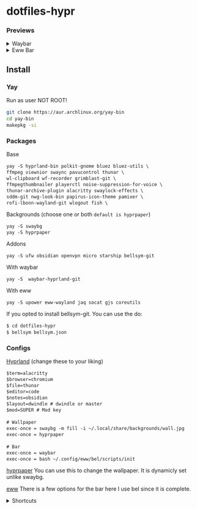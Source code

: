 # dotfiles-hypr

### Previews

<details>
<summary> Waybar </summary>

![[waybar](assets/waybar.png)](assets/waybar.png)
</details>

<details>
<summary> Eww Bar </summary>

![[eww-bar](assets/eww-bar.png)](assets/eww-bar.png)

<details>
<summary> Additional previews </summary>

![[quickmenu](assets/quickmenu.png)](assets/quickmenu.png)
![[swaync](assets/swaync.png)](assets/swaync.png)
![[datemenu](assets/datemenu.png)](assets/datemenu.png)
</details>

</details>

## Install

### Yay
Run as user NOT ROOT!
```bash
git clone https://aur.archlinux.org/yay-bin
cd yay-bin
makepkg -si
```

### Packages
Base
```
yay -S hyprland-bin polkit-gnome bluez bluez-utils \
ffmpeg viewnior swaync pavucontrol thunar \
wl-clipboard wf-recorder grimblast-git \ 
ffmpegthumbnailer playerctl noise-suppression-for-voice \
thunar-archive-plugin alacritty swaylock-effects \
sddm-git nwg-look-bin papirus-icon-theme pamixer \
rofi-lbonn-wayland-git wlogout fish \
```

Backgrounds (choose one or both `default is hyprpaper`)
```
yay -S swaybg
yay -S hyprpaper
```

Addons
```
yay -S ufw obsidian openvpn micro starship bellsym-git 
```

With waybar
```
yay -S  waybar-hyprland-git 
```

With eww
```
yay -S upower eww-wayland jaq socat gjs coreutils
```

If you opted to install bellsym-git. You can use the do:
```bash
$ cd dotfiles-hypr
$ bellsym bellsym.json
```

### Configs

[Hyprland](.config/hypr/hyprland.conf) (change these to your liking)
```
$term=alacritty
$browser=chromium
$file=thunar
$editor=code
$notes=obsidian
$layout=dwindle # dwindle or master
$mod=SUPER # Mod key

# Wallpaper
exec-once = swaybg -m fill -i ~/.local/share/backgrounds/wall.jpg
exec-once = hyprpaper

# Bar
exec-once = waybar
exec-once = bash ~/.config/eww/bel/scripts/init
```

[hyprpaper](.config/hypr/hyprpaper.conf)
You can use this to change the wallpaper. It is dynamicly set unlike swaybg. 

[eww](.config/eww/)
There is a few options for the bar here I use bel since it is complete.


<details>
<summary> Shortcuts </summary>

| Shortcut   | What it does   |
|---|---|
| `SUPER+RETURN` | open terminal |
| `SUPER+B` | open browser |
| `SUPER+C` | open editor |
| `SUPER+O` | open notes |
| `SUPER+E` | open thunar |
| `SUPER+Q` | quit |
| `SUPER+D` | rofi |
| `SUPER+F` | fullscreen |
| `SUPER+[number]` | open workspace [number] |
| `SUPER+SHIFT+[number]` | move to workspace [number] |
</details>